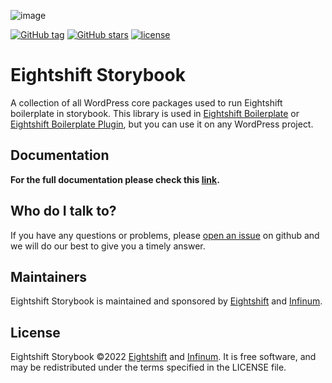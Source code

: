 ![image](https://repository-images.githubusercontent.com/326784763/1a6a875c-0c97-4dad-8d45-600ee73d4633)

[![GitHub tag](https://img.shields.io/github/tag/infinum/eightshift-storybook.svg?style=for-the-badge)](https://github.com/infinum/eightshift-storybook)
[![GitHub stars](https://img.shields.io/github/stars/infinum/eightshift-storybook.svg?style=for-the-badge&label=Stars)](https://github.com/infinum/eightshift-storybook/)
[![license](https://img.shields.io/github/license/infinum/eightshift-storybook.svg?style=for-the-badge)](https://github.com/infinum/eightshift-storybook)

# Eightshift Storybook

A collection of all WordPress core packages used to run Eightshift boilerplate in storybook. This library is used in [Eightshift Boilerplate](https://github.com/infinum/eightshift-boilerplate) or [Eightshift Boilerplate Plugin](https://github.com/infinum/eightshift-boilerplate-plugin), but you can use it on any WordPress project.

## Documentation
**For the full documentation please check this [link](https://eightshift.com).**

## Who do I talk to?

If you have any questions or problems, please [open an issue](https://github.com/infinum/eightshift-storybook/issues) on github and we will do our best to give you a timely answer.

## Maintainers
Eightshift Storybook is maintained and sponsored by
[Eightshift](https://eightshift.com) and [Infinum](https://infinum.com).

## License
Eightshift Storybook &copy;2022 [Eightshift](https://eightshift.com) and [Infinum](https://infinum.com). It is free software, and may be redistributed under the terms specified in the LICENSE file.
